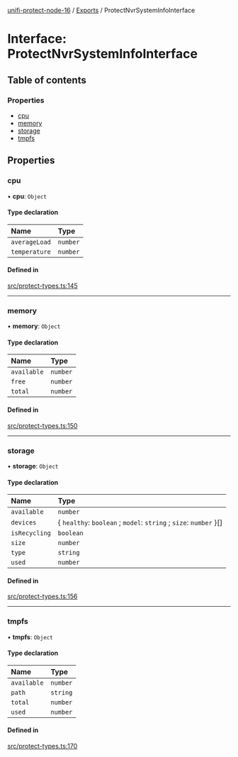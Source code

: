 [unifi-protect-node-16](../README.md) / [Exports](../modules.md) / ProtectNvrSystemInfoInterface

# Interface: ProtectNvrSystemInfoInterface

## Table of contents

### Properties

- [cpu](ProtectNvrSystemInfoInterface.md#cpu)
- [memory](ProtectNvrSystemInfoInterface.md#memory)
- [storage](ProtectNvrSystemInfoInterface.md#storage)
- [tmpfs](ProtectNvrSystemInfoInterface.md#tmpfs)

## Properties

### cpu

• **cpu**: `Object`

#### Type declaration

| Name | Type |
| :------ | :------ |
| `averageLoad` | `number` |
| `temperature` | `number` |

#### Defined in

[src/protect-types.ts:145](https://github.com/StranskyTeam/unifi-protect-node-16/blob/f46c6ad/src/protect-types.ts#L145)

___

### memory

• **memory**: `Object`

#### Type declaration

| Name | Type |
| :------ | :------ |
| `available` | `number` |
| `free` | `number` |
| `total` | `number` |

#### Defined in

[src/protect-types.ts:150](https://github.com/StranskyTeam/unifi-protect-node-16/blob/f46c6ad/src/protect-types.ts#L150)

___

### storage

• **storage**: `Object`

#### Type declaration

| Name | Type |
| :------ | :------ |
| `available` | `number` |
| `devices` | \{ `healthy`: `boolean` ; `model`: `string` ; `size`: `number`  }[] |
| `isRecycling` | `boolean` |
| `size` | `number` |
| `type` | `string` |
| `used` | `number` |

#### Defined in

[src/protect-types.ts:156](https://github.com/StranskyTeam/unifi-protect-node-16/blob/f46c6ad/src/protect-types.ts#L156)

___

### tmpfs

• **tmpfs**: `Object`

#### Type declaration

| Name | Type |
| :------ | :------ |
| `available` | `number` |
| `path` | `string` |
| `total` | `number` |
| `used` | `number` |

#### Defined in

[src/protect-types.ts:170](https://github.com/StranskyTeam/unifi-protect-node-16/blob/f46c6ad/src/protect-types.ts#L170)
